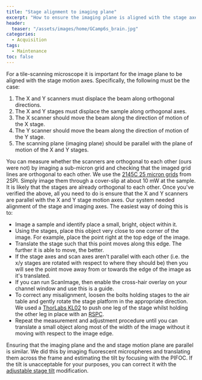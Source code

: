 ```yaml
---
title: "Stage alignment to imaging plane"
excerpt: "How to ensure the imaging plane is aligned with the stage axes"
header:
  teaser: "/assets/images/home/GCamp6s_brain.jpg"
categories:
  - Acquisition
tags: 
  - Maintenance
toc: false
---
```



 For a tile-scanning microscope it is important for the image plane to be aligned with the stage motion axes. Specifically, the following must be the case:

1. The X and Y scanners must displace the beam along orthogonal directions.
2. The X and Y stages must displace the sample along orthogonal axes.
3. The X scanner should move the beam along the direction of motion of the X stage.
4. The Y scanner should move the beam along the direction of motion of the Y stage. 
5. The scanning plane (imaging plane) should be parallel with the plane of motion of the X and Y stages. 

You can measure whether the scanners are orthogonal to each other (ours were not) by imaging a sub-micron grid and checking that the imaged grid lines are orthogonal to each other. 
We use the [2145C 25 micron grids](http://www.2spi.com/search/2145C/) from 2SPI.
Simply image them through a cover-slip at about 10 mW at the sample. 
It is likely that the stages are already orthogonal to each other. 
Once you've verified the above, all you need to do is ensure that the X and Y scanners are parallel with the X and Y stage motion axes. 
Our system needed alignment of the stage and imaging axes. 
The easiest way of doing this is to:

- Image a sample and identify  place a small, bright, object within it.
- Using the stages, place this object very close to one corner of the image. For example, place the point right at the top edge of the image. 
- Translate the stage such that this point moves along this edge. The further it is able to move, the better. 
- If the stage axes and scan axes aren't parallel with each other (i.e. the x/y stages are rotated with respect to where they should be) then you will see the point move away from or towards the edge of the image as it's translated. 
- If you can run ScanImage, then enable the cross-hair overlay on your channel window and use this is a guide.
- To correct any misalignment, loosen the bolts holding stages to the air table and gently rotate the stage platform in the appropriate direction. 
We used a [ThorLabs KL02](https://www.thorlabs.com/thorproduct.cfm?partnumber=KL02) to push one leg of the stage whilst holding the other leg in place with an [RSPC](https://www.thorlabs.com/thorproduct.cfm?partnumber=RSPC).
- Repeat the measurement and adjustment procedure until you can translate a small object along most of the width of the image without it moving with respect to the image edge. 


Ensuring that the imaging plane and the and stage motion plane are parallel is similar. 
We did this by imaging fluorescent microspheres and translating them across the frame and estimating the tilt by focusing with the PIFOC.
If the tilt is unacceptable for your purposes, you can correct it with the [adjustable stage tilt](adjustable_stage_tilt) modification.